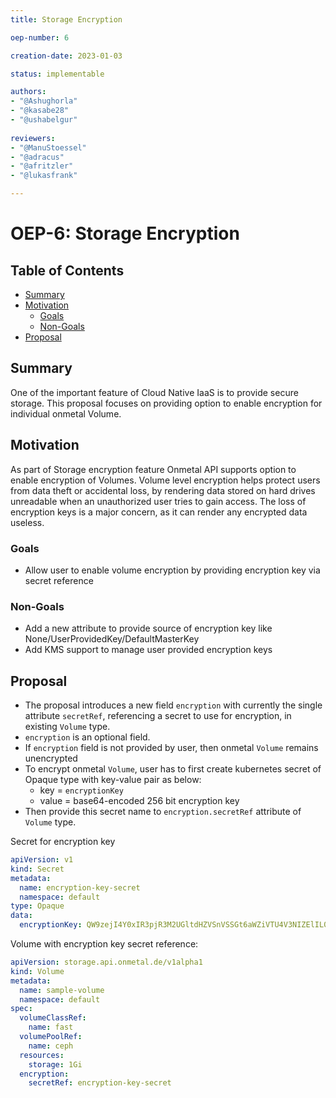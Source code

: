 ```yaml
---
title: Storage Encryption

oep-number: 6

creation-date: 2023-01-03

status: implementable

authors:
- "@Ashughorla"
- "@kasabe28"
- "@ushabelgur"
  
reviewers:
- "@ManuStoessel"
- "@adracus"
- "@afritzler"
- "@lukasfrank"

---
```


# OEP-6: Storage Encryption

## Table of Contents

- [Summary](#summary)
- [Motivation](#motivation)
    - [Goals](#goals)
    - [Non-Goals](#Non-Goals)
- [Proposal](#proposal)

## Summary
One of the important feature of Cloud Native IaaS is to provide secure storage. This proposal focuses on providing option to enable encryption for individual onmetal Volume.

## Motivation
As part of Storage encryption feature Onmetal API supports option to enable encryption of Volumes. Volume level encryption helps protect users from data theft or accidental loss, by rendering data stored on hard drives unreadable when an unauthorized user tries to gain access. The loss of encryption keys is a major concern, as it can render any encrypted data useless. 

### Goals
  - Allow user to enable volume encryption by providing encryption key via secret reference

### Non-Goals
  - Add a new attribute to provide source of encryption key like None/UserProvidedKey/DefaultMasterKey
  - Add KMS support to manage user provided encryption keys

## Proposal
 - The proposal introduces a new field `encryption` with currently the single attribute `secretRef`, referencing a secret to use for encryption, in existing `Volume` type. 
 - `encryption` is an optional field.
 - If `encryption` field is not provided by user, then onmetal `Volume` remains unencrypted
 - To encrypt onmetal `Volume`, user has to first create kubernetes secret of Opaque type with key-value pair as below:
    - key = `encryptionKey` 
    - value = base64-encoded 256 bit encryption key
 - Then provide this secret name to `encryption.secretRef` attribute of `Volume` type.

Secret for encryption key

[//]: # (@formatter:off)
```yaml
apiVersion: v1
kind: Secret
metadata:
  name: encryption-key-secret
  namespace: default
type: Opaque
data:
  encryptionKey: QW9zejI4Y0xIR3pjR3M2UGltdHZVSnVSSGt6aWZiVTU4V3NIZElIL09idz0=
```
[//]: # (@formatter:on)

Volume with encryption key secret reference:

[//]: # (@formatter:off)
```yaml
apiVersion: storage.api.onmetal.de/v1alpha1
kind: Volume
metadata:
  name: sample-volume
  namespace: default
spec:
  volumeClassRef:
    name: fast
  volumePoolRef:
    name: ceph
  resources:
    storage: 1Gi
  encryption:
    secretRef: encryption-key-secret
```
[//]: # (@formatter:on)